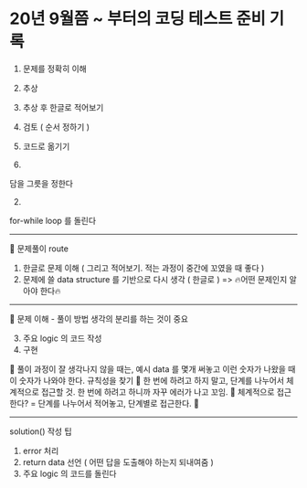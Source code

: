 # 20년 9월쯤 ~ 부터의 코딩 테스트 준비 기록

1. 문제를 정확히 이해
2. 추상
3. 추상 후 한글로 적어보기
4. 검토 ( 순서 정하기 )
5. 코드로 옮기기

1.
담을 그릇을 정한다

2.
for-while loop 를 돌린다

___

🎯 문제풀이 route
1. 한글로 문제 이해 ( 그리고 적어보기. 적는 과정이 중간에 꼬였을 때 좋다 )
2. 문제에 쓸 data structure 를 기반으로 다시 생각 ( 한글로 ) => 🔥어떤 문제인지 알아야 한다🔥
___

📌 문제 이해 - 풀이 방법 생각의 분리를 하는 것이 중요

3. 주요 logic 의 코드 작성
4. 구현

📌 풀이 과정이 잘 생각나지 않을 때는, 예시 data 를 몇개 써놓고 이런 숫자가 나왔을 때 이 숫자가 나와야 한다. 규칙성을 찾기
📌 한 번에 하려고 하지 말고, 단계를 나누어서 체계적으로 접근할 것. 한 번에 하려고 하니까 자꾸 에러가 나고 꼬임.
🍺 체계적으로 접근한다? = 단계를 나누어서 적어놓고, 단계별로 접근한다. 🍺
___
solution() 작성 팁

1. error 처리
2. return data 선언 ( 어떤 답을 도출해야 하는지 되내여줌 )
3. 주요 logic 의 코드를 돌린다